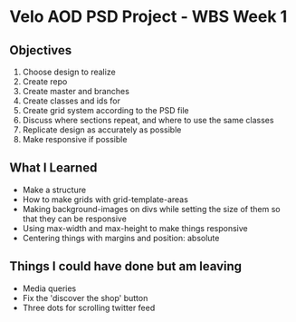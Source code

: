 # Velo AOD PSD Project - WBS Week 1

## Objectives 

1. Choose design to realize
2. Create repo
3. Create master and branches
4. Create classes and ids for 
5. Create grid system according to the PSD file
6. Discuss where sections repeat, and where to use the same classes
7. Replicate design as accurately as possible
8. Make responsive if possible


## What I Learned

- Make a structure 
- How to make grids with grid-template-areas
- Making background-images on divs while setting the size of them so that they can be responsive
- Using max-width and max-height to make things responsive
- Centering things with margins and position: absolute


## Things I could have done but am leaving

- Media queries
- Fix the 'discover the shop' button
- Three dots for scrolling twitter feed